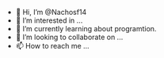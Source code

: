 - 👋 Hi, I’m @Nachosf14
- 👀 I’m interested in ...
- 🌱 I’m currently learning about programtion.
- 💞️ I’m looking to collaborate on ...
- 📫 How to reach me ...

<!---
Nachosf14/Nachosf14 is a ✨ special ✨ repository because its `README.md` (this file) appears on your GitHub profile.
You can click the Preview link to take a look at your changes.
--->
